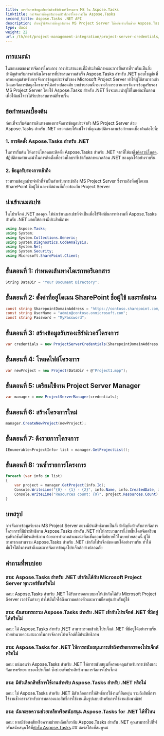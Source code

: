 ```yaml
---
title: การจัดการข้อมูลประจำตัวเซิร์ฟเวอร์โครงการ MS ใน Aspose.Tasks
linktitle: การจัดการข้อมูลรับรองเซิร์ฟเวอร์โครงการใน Aspose.Tasks
second_title: Aspose.Tasks .NET API
description: เรียนรู้วิธีจัดการข้อมูลรับรอง MS Project Server ได้อย่างราบรื่นด้วย Aspose.Tasks สำหรับ .NET เพิ่มประสิทธิภาพการบริหารจัดการโครงการ
type: docs
weight: 22
url: /th/net/project-management-integration/project-server-credentials/
---
```

## การแนะนำ
ในขอบเขตของการจัดการโครงการ การประสานงานที่มีประสิทธิภาพและการสื่อสารที่ราบรื่นเป็นสิ่งสำคัญสำหรับการดำเนินโครงการที่ประสบความสำเร็จ Aspose.Tasks สำหรับ .NET มอบโซลูชันที่ครอบคลุมสำหรับการจัดการข้อมูลประจำตัวของ Microsoft Project Server ทำให้ผู้ใช้สามารถเข้าถึงและจัดการข้อมูลโครงการได้อย่างปลอดภัย บทช่วยสอนนี้จะเจาะลึกกระบวนการจัดการข้อมูลรับรอง MS Project Server โดยใช้ Aspose.Tasks สำหรับ .NET ซึ่งจะแนะนำผู้ใช้ในแต่ละขั้นตอนเพื่อให้แน่ใจว่าได้รับประสบการณ์ที่ราบรื่น
## ข้อกำหนดเบื้องต้น
ก่อนที่จะเริ่มต้นการเดินทางของการจัดการข้อมูลประจำตัว MS Project Server ด้วย Aspose.Tasks สำหรับ .NET ตรวจสอบให้แน่ใจว่ามีคุณสมบัติตรงตามข้อกำหนดเบื้องต้นต่อไปนี้:
### 1. การติดตั้ง Aspose.Tasks สำหรับ .NET
 ในการเริ่มต้น ให้ดาวน์โหลดและติดตั้ง Aspose.Tasks สำหรับ .NET จากที่ให้มา[ลิ้งค์ดาวน์โหลด](https://releases.aspose.com/tasks/net/). ปฏิบัติตามคำแนะนำในการติดตั้งเพื่อรวมไลบรารีเข้ากับสภาพแวดล้อม .NET ของคุณได้อย่างราบรื่น
### 2. ข้อมูลรับรองการเข้าถึง
รวบรวมข้อมูลประจำตัวที่จำเป็นสำหรับการเข้าถึง MS Project Server ซึ่งรวมถึงที่อยู่โดเมน SharePoint ชื่อผู้ใช้ และรหัสผ่านที่เกี่ยวข้องกับ Project Server

## นำเข้าเนมสเปซ
ในโปรเจ็กต์ .NET ของคุณ ให้นำเข้าเนมสเปซที่จำเป็นเพื่อใช้ฟังก์ชันการทำงานที่ Aspose.Tasks สำหรับ .NET มอบให้อย่างมีประสิทธิภาพ

```csharp
using Aspose.Tasks;
using System;
using System.Collections.Generic;
using System.Diagnostics.CodeAnalysis;
using System.Net;
using System.Security;
using Microsoft.SharePoint.Client;

```

## ขั้นตอนที่ 1: กำหนดเส้นทางไดเรกทอรีเอกสาร
```csharp
String DataDir = "Your Document Directory";
```
## ขั้นตอนที่ 2: ตั้งค่าที่อยู่โดเมน SharePoint ชื่อผู้ใช้ และรหัสผ่าน
```csharp
const string SharepointDomainAddress = "https://contoso.sharepoint.com/sites/pwa";
const string UserName = "admin@contoso.onmicrosoft.com";
const string Password = "MyPassword";
```
## ขั้นตอนที่ 3: สร้างข้อมูลรับรองเซิร์ฟเวอร์โครงการ
```csharp
var credentials = new ProjectServerCredentials(SharepointDomainAddress, UserName, Password);
```
## ขั้นตอนที่ 4: โหลดไฟล์โครงการ
```csharp
var newProject = new Project(DataDir + @"Project1.mpp");
```
## ขั้นตอนที่ 5: เตรียมใช้งาน Project Server Manager
```csharp
var manager = new ProjectServerManager(credentials);
```
## ขั้นตอนที่ 6: สร้างโครงการใหม่
```csharp
manager.CreateNewProject(newProject);
```
## ขั้นตอนที่ 7: ดึงรายการโครงการ
```csharp
IEnumerable<ProjectInfo> list = manager.GetProjectList();
```
## ขั้นตอนที่ 8: วนซ้ำรายการโครงการ
```csharp
foreach (var info in list)
{
    var project = manager.GetProject(info.Id);
    Console.WriteLine("{0} - {1} - {2}", info.Name, info.CreatedDate, info.LastSavedDate);
    Console.WriteLine("Resources count: {0}", project.Resources.Count);
}
```

## บทสรุป
การจัดการข้อมูลรับรอง MS Project Server อย่างมีประสิทธิภาพเป็นสิ่งสำคัญยิ่งสำหรับการจัดการโครงการที่มีประสิทธิภาพ Aspose.Tasks สำหรับ .NET ทำให้กระบวนการนี้ง่ายขึ้นโดยจัดเตรียมชุดฟังก์ชันที่มีประสิทธิภาพ ด้วยการทำตามคำแนะนำทีละขั้นตอนที่อธิบายไว้ในบทช่วยสอนนี้ ผู้ใช้สามารถผสานรวม Aspose.Tasks สำหรับ .NET เข้ากับโปรเจ็กต์ของตนได้อย่างราบรื่น ทำให้มั่นใจได้ถึงการเข้าถึงและการจัดการข้อมูลโปรเจ็กต์อย่างปลอดภัย
## คำถามที่พบบ่อย
### ถาม: Aspose.Tasks สำหรับ .NET เข้ากันได้กับ Microsoft Project Server ทุกเวอร์ชันหรือไม่
ตอบ: Aspose.Tasks สำหรับ .NET ได้รับการออกแบบมาให้เข้ากันได้กับ Microsoft Project Server เวอร์ชันต่างๆ ทำให้มั่นใจได้ถึงความคล่องตัวและความยืดหยุ่นสำหรับผู้ใช้
### ถาม: ฉันสามารถรวม Aspose.Tasks สำหรับ .NET เข้ากับโปรเจ็กต์ .NET ที่มีอยู่ได้หรือไม่
ตอบ: ได้ Aspose.Tasks สำหรับ .NET สามารถรวมเข้ากับโปรเจ็กต์ .NET ที่มีอยู่ได้อย่างราบรื่น ช่วยอำนวยความสะดวกในการจัดการโปรเจ็กต์ที่มีประสิทธิภาพ
### ถาม: Aspose.Tasks for .NET ให้การสนับสนุนการเข้าถึงทรัพยากรของโปรเจ็กต์หรือไม่
ตอบ: แน่นอนว่า Aspose.Tasks สำหรับ .NET ให้การสนับสนุนที่ครอบคลุมสำหรับการเข้าถึงและจัดการทรัพยากรของโปรเจ็กต์ ซึ่งช่วยเพิ่มประสิทธิภาพการจัดการโปรเจ็กต์
### ถาม: มีตัวเลือกสิทธิ์การใช้งานสำหรับ Aspose.Tasks สำหรับ .NET หรือไม่
ตอบ: ใช่ Aspose.Tasks สำหรับ .NET มีตัวเลือกการให้สิทธิ์การใช้งานที่ยืดหยุ่น รวมถึงสิทธิ์การใช้งานชั่วคราวสำหรับการทดลองและสิทธิ์การใช้งานเต็มรูปแบบสำหรับการใช้งานเชิงพาณิชย์
### ถาม: ฉันจะขอความช่วยเหลือหรือสนับสนุน Aspose.Tasks for .NET ได้ที่ไหน
 ตอบ: หากมีข้อสงสัยหรือความช่วยเหลือเกี่ยวกับ Aspose.Tasks สำหรับ .NET คุณสามารถไปที่ฟอรัมสนับสนุนได้ที่[ฟอรั่ม Aspose.Tasks](https://forum.aspose.com/c/tasks/15).## ซอร์สโค้ดที่สมบูรณ์